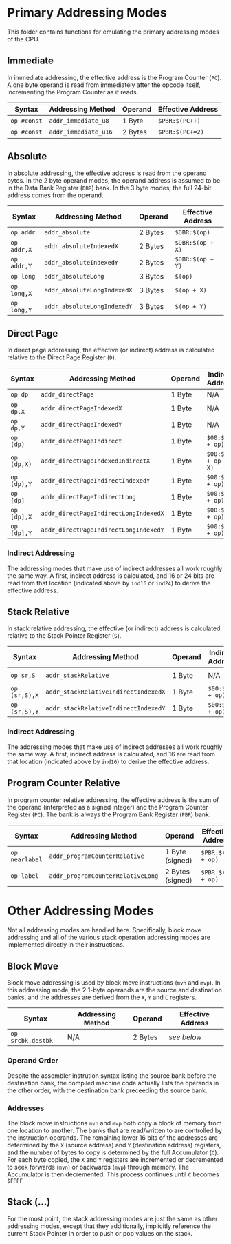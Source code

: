 
# Primary Addressing Modes

This folder contains functions for emulating the primary addressing modes of the CPU.



## Immediate

In immediate addressing, the effective address is the Program Counter (`PC`). A one byte operand is read from immediately after the opcode itself, incrementing the Program Counter as it reads.

| Syntax      | Addressing Method    | Operand | Effective Address |
|-------------|----------------------|---------|-------------------|
| `op #const` | `addr_immediate_u8`  | 1 Byte  | `$PBR:$(PC++)`    |
| `op #const` | `addr_immediate_u16` | 2 Bytes | `$PBR:$(PC+=2)`   |




## Absolute

In absolute addressing, the effective address is read from the operand bytes. In the 2 byte operand modes, the operand address is assumed to be in the Data Bank Register (`DBR`) bank. In the 3 byte modes, the full 24-bit address comes from the operand.

| Syntax      | Addressing Method           | Operand | Effective Address  |
|-------------|-----------------------------|---------|--------------------|
| `op addr`   | `addr_absolute`             | 2 Bytes | `$DBR:$(op)`       |
| `op addr,X` | `addr_absoluteIndexedX`     | 2 Bytes | `$DBR:$(op + X)`   |
| `op addr,Y` | `addr_absoluteIndexedY`     | 2 Bytes | `$DBR:$(op + Y)`   |
| `op long`   | `addr_absoluteLong`         | 3 Bytes | `$(op)`            |
| `op long,X` | `addr_absoluteLongIndexedX` | 3 Bytes | `$(op + X)`        |
| `op long,Y` | `addr_absoluteLongIndexedY` | 3 Bytes | `$(op + Y)`        |




## Direct Page

In direct page addressing, the effective (or indirect) address is calculated relative to the Direct Page Register (`D`).

| Syntax      | Addressing Method                     | Operand | Indirect Address    | Effective Address   |
|-------------|---------------------------------------|---------|---------------------|---------------------|
| `op dp`     | `addr_directPage`                     | 1 Byte  | N/A                 | `$00:$(D + op)`     |
| `op dp,X`   | `addr_directPageIndexedX`             | 1 Byte  | N/A                 | `$00:$(D + op + X)` |
| `op dp,Y`   | `addr_directPageIndexedY`             | 1 Byte  | N/A                 | `$00:$(D + op + Y)` |
| `op (dp)`   | `addr_directPageIndirect`             | 1 Byte  | `$00:$(D + op)`     | `$DBR:$(ind16)`     |
| `op (dp,X)` | `addr_directPageIndexedIndirectX`     | 1 Byte  | `$00:$(D + op + X)` | `$DBR:$(ind16)`     |
| `op (dp),Y` | `addr_directPageIndirectIndexedY`     | 1 Byte  | `$00:$(D + op)`     | `$DBR:$(ind16 + Y)` |
| `op [dp]`   | `addr_directPageIndirectLong`         | 1 Byte  | `$00:$(D + op)`     | `$(ind24)`          |
| `op [dp],X` | `addr_directPageIndirectLongIndexedX` | 1 Byte  | `$00:$(D + op)`     | `$(ind24 + X)`      |
| `op [dp],Y` | `addr_directPageIndirectLongIndexedY` | 1 Byte  | `$00:$(D + op)`     | `$(ind24 + Y)`      |


### Indirect Addressing

The addressing modes that make use of indirect addresses all work roughly the same way. A first, indirect address is calculated, and 16 or 24 bits are read from that location (indicated above by `ind16` or `ind24`) to derive the effective address.




## Stack Relative

In stack relative addressing, the effective (or indirect) address is calculated relative to the Stack Pointer Register (`S`).

| Syntax        | Addressing Method                    | Operand | Indirect Address    | Effective Address   |
|---------------|--------------------------------------|---------|---------------------|---------------------|
| `op sr,S`     | `addr_stackRelative`                 | 1 Byte  | N/A                 | `$00:$(S + op)`     |
| `op (sr,S),X` | `addr_stackRelativeIndirectIndexedX` | 1 Byte  | `$00:$(S + op)`     | `$DBR:$(ind16 + X)` |
| `op (sr,S),Y` | `addr_stackRelativeIndirectIndexedY` | 1 Byte  | `$00:$(S + op)`     | `$DBR:$(ind16 + Y)` |


### Indirect Addressing

The addressing modes that make use of indirect addresses all work roughly the same way. A first, indirect address is calculated, and 16 are read from that location (indicated above by `ind16`) to derive the effective address.







## Program Counter Relative

In program counter relative addressing, the effective address is the sum of the operand (interpreted as a signed integer) and the Program Counter Register (`PC`). The bank is always the Program Bank Register (`PBR`) bank.

| Syntax         | Addressing Method                 | Operand          | Effective Address  |
|----------------|-----------------------------------|------------------|--------------------|
| `op nearlabel` | `addr_programCounterRelative`     | 1 Byte  (signed) | `$PBR:$(PC + op)`  |
| `op label`     | `addr_programCounterRelativeLong` | 2 Bytes (signed) | `$PBR:$(PC + op)`  |







# Other Addressing Modes

Not all addressing modes are handled here. Specifically, block move addressing and all of the various stack operation addressing modes are implemented directly in their instructions.



## Block Move

Block move addressing is used by block move instructions (`mvn` and `mvp`). In this addressing mode, the 2 1-byte operands are the source and destination banks, and the addresses are derived from the `X`, `Y` and `C` registers.

| Syntax            | Addressing Method | Operand | Effective Address |
|-------------------|-------------------|---------|-------------------|
| `op srcbk,destbk` | N/A               | 2 Bytes | _see below_       |

### Operand Order

Despite the assembler instrution syntax listing the source bank before the destination bank, the compiled machine code actually lists the operands in the other order, with the destination bank preceeding the source bank.

### Addresses

The block move instructions `mvn` and `mvp` both copy a block of memory from one location to another. The banks that are read/written to are controlled by the instruction operands. The remaining lower 16 bits of the addresses are determined by the `X` (source address) and `Y` (destination address) registers, and the number of bytes to copy is determined by the full Accumulator (`C`). For each byte copied, the `X` and `Y` registers are incremented or decremented to seek forwards (`mvn`) or backwards (`mvp`) through memory. The Accumulator is then decremented. This process continues until `C` becomes `$FFFF`




## Stack (...)

For the most point, the stack addressing modes are just the same as other addressing modes, except that they additionally, implicitly reference the current Stack Pointer in order to push or pop values on the stack.


